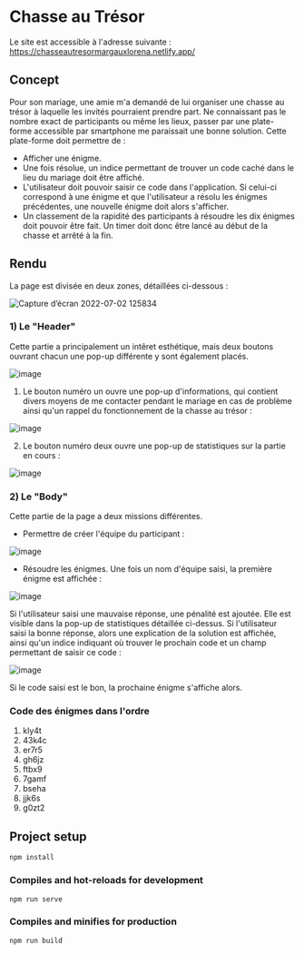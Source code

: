 # Chasse au Trésor

Le site est accessible à l'adresse suivante : https://chasseautresormargauxlorena.netlify.app/

## Concept 

Pour son mariage, une amie m'a demandé de lui organiser une chasse au trésor à laquelle les invités pourraient prendre part. Ne connaissant pas le nombre exact de participants ou même les lieux, passer par une plate-forme accessible par smartphone me paraissait une bonne solution. Cette plate-forme doit permettre de :

- Afficher une énigme.
- Une fois résolue, un indice permettant de trouver un code caché dans le lieu du mariage doit être affiché.
- L'utilisateur doit pouvoir saisir ce code dans l'application. Si celui-ci correspond à une énigme et que l'utilisateur a résolu les énigmes précédentes, une nouvelle énigme doit alors s'afficher.
- Un classement de la rapidité des participants à résoudre les dix énigmes doit pouvoir être fait. Un timer doit donc être lancé au début de la chasse et arrêté à la fin.

## Rendu
La page est divisée en deux zones, détaillées ci-dessous :

![Capture d’écran 2022-07-02 125834](https://user-images.githubusercontent.com/61457677/176997974-439cfb20-0af5-43a2-8596-397949494653.png)

### 1) Le "Header"
Cette partie a principalement un intêret esthétique, mais deux boutons ouvrant chacun une pop-up différente y sont également placés.

![image](https://user-images.githubusercontent.com/61457677/176998133-4a9d2721-b70a-438c-a976-ed5f8d633cb8.png)
1) Le bouton numéro un ouvre une pop-up d'informations, qui contient divers moyens de me contacter pendant le mariage en cas de problème ainsi qu'un rappel du fonctionnement de la chasse au trésor :

![image](https://user-images.githubusercontent.com/61457677/176998241-1752dc5f-b37c-4f2b-98d5-3d2ecdcf80a9.png)

2) Le bouton numéro deux ouvre une pop-up de statistiques sur la partie en cours : 

![image](https://user-images.githubusercontent.com/61457677/176998261-a2a03335-57cb-416d-b350-7ac059eb2f83.png)

### 2) Le "Body"

Cette partie de la page a deux missions différentes.

- Permettre de créer l'équipe du participant :

![image](https://user-images.githubusercontent.com/61457677/176998543-03c5b813-4b49-4467-ad91-227e3383af37.png)

- Résoudre les énigmes. Une fois un nom d'équipe saisi, la première énigme est affichée :

![image](https://user-images.githubusercontent.com/61457677/176998591-6918cb37-1fa4-4cd1-a543-3c64192142ac.png)

Si l'utilisateur saisi une mauvaise réponse, une pénalité est ajoutée. Elle est visible dans la pop-up de statistiques détaillée ci-dessus. 
Si l'utilisateur saisi la bonne réponse, alors une explication de la solution est affichée, ainsi qu'un indice indiquant où trouver le prochain code et un champ permettant de saisir ce code : 

![image](https://user-images.githubusercontent.com/61457677/176998967-563a915d-2eb5-4ca1-82d7-887ef88adb9d.png)

Si le code saisi est le bon, la prochaine énigme s'affiche alors. 

### Code des énigmes dans l'ordre
1) kly4t
2) 43k4c
3) er7r5
4) gh6jz
5) ftbx9
6) 7gamf
7) bseha
8) jjk6s
9) g0zt2

## Project setup
```
npm install
```

### Compiles and hot-reloads for development
```
npm run serve
```

### Compiles and minifies for production
```
npm run build
```

